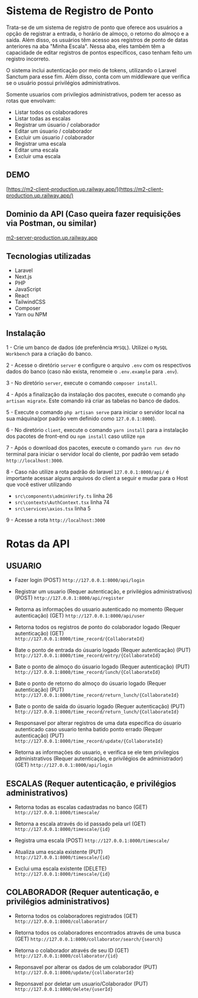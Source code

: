 # Sistema de Registro de Ponto

Trata-se de um sistema de registro de ponto que oferece aos usuários a opção de registrar a entrada, o horário de almoço, o retorno do almoço e a saída. Além disso, os usuários têm acesso aos registros de ponto de datas anteriores na aba "Minha Escala". Nessa aba, eles também têm a capacidade de editar registros de pontos específicos, caso tenham feito um registro incorreto.

O sistema inclui autenticação por meio de tokens, utilizando o Laravel Sanctum para esse fim. Além disso, conta com um middleware que verifica se o usuário possui privilégios administrativos.

Somente usuarios com privilegios administrativos, podem ter acesso as rotas que envolvam:
* Listar todos os colaboradores
* Listar todas as escalas
* Registrar um úsuario / colaborador
* Editar um úsuario / colaborador
* Excluir um úsuario / colaborador
* Registrar uma escala
* Editar uma escala
* Excluir uma escala


## DEMO
[https://m2-client-production.up.railway.app/](https://m2-client-production.up.railway.app/)

## Dominio da API (Caso queira fazer requisições via Postman, ou similar)
[m2-server-production.up.railway.app](https://m2-server-production.up.railway.app/api)

## Tecnologias utilizadas
- Laravel
- Next.js
- PHP
- JavaScript
- React
- TailwindCSS
- Composer
- Yarn ou NPM

## Instalação
1 - Crie um banco de dados (de preferência `MYSQL`). Utilizei o `MySQL Workbench` para a criação do banco.

2 - Acesse o diretório `server` e configure o arquivo `.env` com os respectivos dados do banco (caso não exista, renomeie o `.env.example` para `.env`).

3 - No diretório `server`, execute o comando `composer install`.

4 - Após a finalização da instalação dos pacotes, execute o comando `php artisan migrate`. Este comando irá criar as tabelas no banco de dados.

5 - Execute o comando `php artisan serve` para iniciar o servidor local na sua máquina(por padrão vem definido como `127.0.0.1:8000`).

6 - No diretório `client`, execute o comando `yarn install` para a instalação dos pacotes de front-end ou `npm install` caso utilize `npm`

7 - Após o download dos pacotes, execute o comando `yarn run dev` no terminal para iniciar o servidor local do cliente, por padrão vem setado `http://localhost:3000`.

8 - Caso não utilize a rota padrão do laravel `127.0.0.1:8000/api/` é importante acessar alguns arquivos do client a seguir e mudar para o Host que você estiver utilizando
* `src\components\adminVerify.ts` linha 26
* `src\contexts\AuthContext.tsx` linha 74
* `src\services\axios.tsx` linha 5

9 - Acesse a rota `http://localhost:3000`

# Rotas da API
## USUARIO
- Fazer login (POST)
`http://127.0.0.1:8000/api/login`

- Registrar um usuario (Requer autenticação, e privilégios administrativos) (POST)
`http://127.0.0.1:8000/api/register`
 
- Retorna as informações do usuario autenticado no momento (Requer autenticação) (GET)
`http://127.0.0.1:8000/api/user`

- Retorna todos os registros de ponto do colaborador logado (Requer autenticação) (GET)
`http://127.0.0.1:8000/time_record/{CollaborateId}`

- Bate o ponto de entrada do úsuario logado (Requer autenticação) (PUT)
`http://127.0.0.1:8000/time_record/entry/{CollaborateId}`

- Bate o ponto de almoço do úsuario logado (Requer autenticação) (PUT)
`http://127.0.0.1:8000/time_record/lunch/{CollaborateId}`

- Bate o ponto de retorno do almoço do úsuario logado (Requer autenticação) (PUT)
`http://127.0.0.1:8000/time_record/return_lunch/{CollaborateId}`

- Bate o ponto de saída do úsuario logado (Requer autenticação) (PUT)
`http://127.0.0.1:8000/time_record/return_lunch/{CollaborateId}`

- Responsavel por alterar registros de uma data especifica do úsuario autenticado caso usuario tenha batido ponto errado (Requer autenticação) (PUT)
`http://127.0.0.1:8000/time_record/update/{CollaborateId}`

- Retorna as informações do usuario, e verifica se ele tem privilegios administrativos (Requer autenticação, e privilégios de administrador) (GET)
`http://127.0.0.1:8000/api/login`

## ESCALAS (Requer autenticação, e privilégios administrativos)
- Retorna todas as escalas cadastradas no banco (GET)
`http://127.0.0.1:8000/timescale/`

- Retorna a escala através do id passado pela url (GET)
`http://127.0.0.1:8000/timescale/{id}`

- Registra uma escala (POST)
`http://127.0.0.1:8000/timescale/`

- Atualiza uma escala existente (PUT)
`http://127.0.0.1:8000/timescale/{id}`

- Exclui uma escala existente (DELETE)
`http://127.0.0.1:8000/timescale/{id}`

## COLABORADOR (Requer autenticação, e privilégios administrativos)
- Retorna todos os colaboradores registrados (GET)
`http://127.0.0.1:8000/collaborator/`

- Retorna todos os colaboradores encontrados através de uma busca (GET)
`http://127.0.0.1:8000/collaborator/search/{search}`

- Retorna o colaborador através de seu ID (GET)
`http://127.0.0.1:8000/collaborator/{id}`

- Reponsavel por alterar os dados de um colaborador (PUT)
`http://127.0.0.1:8000/update/{collaboratorId}`

- Reponsavel por deletar um usuario/Colaborador (PUT)
`http://127.0.0.1:8000/delete/{userId}`
 



